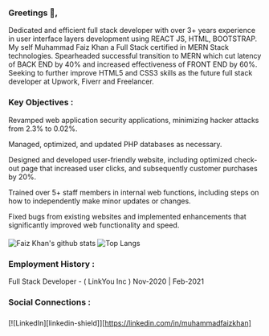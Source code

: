 

### Greetings 👋, 

Dedicated and efficient full stack developer with over 3+ years experience in user interface layers development using REACT JS, HTML, BOOTSTRAP. My self Muhammad Faiz Khan a Full Stack certified in MERN Stack technologies. Spearheaded successful transition to MERN which cut latency of BACK END by 40% and increased effectiveness of FRONT END by 60%. Seeking to further improve HTML5 and CSS3 skills as the future full stack developer at Upwork, Fiverr and Freelancer.

### Key Objectives :

Revamped web application security applications, minimizing hacker attacks from 2.3% to 0.02%.
    
Managed, optimized, and updated PHP databases as necessary.
    
Designed and developed user-friendly website, including optimized check-out page that increased user clicks, and subsequently customer purchases by 20%.
    
Trained over 5+ staff members in internal web functions, including steps on how to independently make minor updates or changes.
    
Fixed bugs from existing websites and implemented enhancements that significantly improved web functionality and speed.


####


![Faiz Khan's github stats](https://github-readme-stats.vercel.app/api?username=muhammadfaizkhan&show_icons=true)
![Top Langs](https://github-readme-stats.vercel.app/api/top-langs/?username=muhammadfaizkhan)



### Employment History : 
 Full Stack Developer - ( LinkYou Inc )
 Nov-2020 | Feb-2021

### 

### Social Connections : 
###
[![LinkedIn][linkedin-shield]][https://linkedin.com/in/muhammadfaizkhan]
